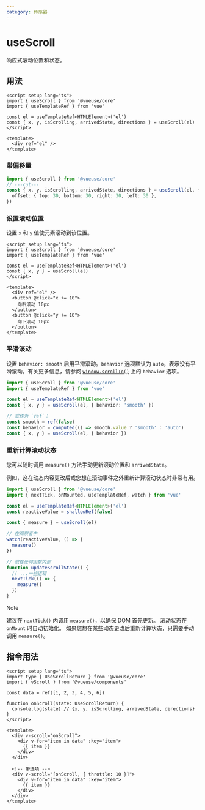 ```yaml
---
category: 传感器
---
```


# useScroll

响应式滚动位置和状态。

## 用法

```vue
<script setup lang="ts">
import { useScroll } from '@vueuse/core'
import { useTemplateRef } from 'vue'

const el = useTemplateRef<HTMLElement>('el')
const { x, y, isScrolling, arrivedState, directions } = useScroll(el)
</script>

<template>
  <div ref="el" />
</template>
```

### 带偏移量

```ts
import { useScroll } from '@vueuse/core'
// ---cut---
const { x, y, isScrolling, arrivedState, directions } = useScroll(el, {
  offset: { top: 30, bottom: 30, right: 30, left: 30 },
})
```

### 设置滚动位置

设置 `x` 和 `y` 值使元素滚动到该位置。

```vue
<script setup lang="ts">
import { useScroll } from '@vueuse/core'
import { useTemplateRef } from 'vue'

const el = useTemplateRef<HTMLElement>('el')
const { x, y } = useScroll(el)
</script>

<template>
  <div ref="el" />
  <button @click="x += 10">
    向右滚动 10px
  </button>
  <button @click="y += 10">
    向下滚动 10px
  </button>
</template>
```

### 平滑滚动

设置 `behavior: smooth` 启用平滑滚动。`behavior` 选项默认为 `auto`，表示没有平滑滚动。有关更多信息，请参阅 [`window.scrollTo()`](https://developer.mozilla.org/en-US/docs/Web/API/Window/scrollTo) 上的 `behavior` 选项。

```ts
import { useScroll } from '@vueuse/core'
import { useTemplateRef } from 'vue'

const el = useTemplateRef<HTMLElement>('el')
const { x, y } = useScroll(el, { behavior: 'smooth' })

// 或作为 `ref`：
const smooth = ref(false)
const behavior = computed(() => smooth.value ? 'smooth' : 'auto')
const { x, y } = useScroll(el, { behavior })
```

### 重新计算滚动状态

您可以随时调用 `measure()` 方法手动更新滚动位置和 `arrivedState`。

例如，这在动态内容更改后或您想在滚动事件之外重新计算滚动状态时非常有用。

```ts
import { useScroll } from '@vueuse/core'
import { nextTick, onMounted, useTemplateRef, watch } from 'vue'

const el = useTemplateRef<HTMLElement>('el')
const reactiveValue = shallowRef(false)

const { measure } = useScroll(el)

// 在观察者中
watch(reactiveValue, () => {
  measure()
})

// 或在任何函数内部
function updateScrollState() {
  // ...一些逻辑
  nextTick(() => {
    measure()
  })
}
```

> [!NOTE]
> 建议在 `nextTick()` 内调用 `measure()`，以确保 DOM 首先更新。
> 滚动状态在 `onMount` 时自动初始化。
> 如果您想在某些动态更改后重新计算状态，只需要手动调用 `measure()`。

## 指令用法

```vue
<script setup lang="ts">
import type { UseScrollReturn } from '@vueuse/core'
import { vScroll } from '@vueuse/components'

const data = ref([1, 2, 3, 4, 5, 6])

function onScroll(state: UseScrollReturn) {
  console.log(state) // {x, y, isScrolling, arrivedState, directions}
}
</script>

<template>
  <div v-scroll="onScroll">
    <div v-for="item in data" :key="item">
      {{ item }}
    </div>
  </div>

  <!-- 带选项 -->
  <div v-scroll="[onScroll, { throttle: 10 }]">
    <div v-for="item in data" :key="item">
      {{ item }}
    </div>
  </div>
</template>
```